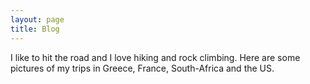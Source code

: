 ```yaml
---
layout: page
title: Blog
---
```


I like to hit the road and I love hiking and rock climbing. 
Here are some pictures of my trips in Greece, France, South-Africa and the US.


<div class="row" id='gallery'>

</div>

<script>
	var url = "{{ site.baseurl }}public/img/gallery/"
	var posts = ['Burning_Man', 'Climbing Sessions', 'New York', 'South Africa', 'The West']

	posts.forEach(function(post){

		// var path = post.concat('/')
		var title = $("<h3>").append(post)
		var article = $('<article class="6u 12u$(xsmall) work-item">').attr('id', post)
		$(article).append(title)

		$.ajax({
		  url: url.concat(post).concat("/large/"),
		  success: function(data){	
		     $(data).find("a:contains(.jpg)").each(function(){
		        // will loop through 
		        var filename = $(this).attr("href");
		     	console.log(filename)
		        var image = $('<img class="img-gallery">').attr("src", url.concat(post).concat("/small/").concat(filename))
		        var link = $('<a class="image fit thumb">').attr("href", url.concat(post).concat("/large/").concat(filename))
		    	$(article).append(link.html(image))
		     });
		  }
		});

		article.appendTo("#gallery")
	});
</script>
